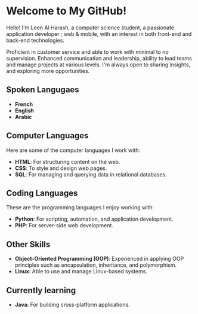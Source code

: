 # Welcome to My GitHub!

Hello! I'm Leen Al Harash, a computer science student, a passionate application developer ; web & mobile, with an interest in both front-end and back-end technologies.

Proficient in customer service and able to work with minimal to no supervision. Enhanced communication and leadership, ability to lead teams and manage projects at various levels. 
I'm always open to sharing insights, and exploring more opportunities.

## Spoken Langugaes
- **French**
- **English**
- **Arabic**


## Computer Languages
Here are some of the computer languages I work with:

- **HTML**: For structuring content on the web.
- **CSS**: To style and design web pages.
- **SQL**: For managing and querying data in relational databases.


## Coding Languages
These are the programming languages I enjoy working with:

- **Python**: For scripting, automation, and application development.
- **PHP**: For server-side web development.


## Other Skills
- **Object-Oriented Programming (OOP)**: Experienced in applying OOP principles such as encapsulation, inheritance, and polymorphism.
- **Linux**: Able to use and manage Linux-based systems.


## Currently learning
- **Java**: For building cross-platform applications.
